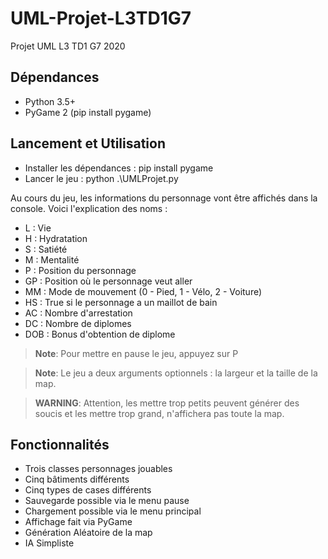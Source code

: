 # UML-Projet-L3TD1G7

Projet UML L3 TD1 G7 2020

## Dépendances

* Python 3.5+
* PyGame 2 (pip install pygame)

## Lancement et Utilisation

* Installer les dépendances : pip install pygame
* Lancer le jeu : python .\UMLProjet.py

Au cours du jeu, les informations du personnage vont être affichés dans la console. Voici l'explication des noms :

* L : Vie
* H : Hydratation
* S : Satiété
* M : Mentalité
* P : Position du personnage
* GP : Position où le personnage veut aller
* MM : Mode de mouvement (0 - Pied, 1 - Vélo, 2 - Voiture)
* HS : True si le personnage a un maillot de bain
* AC : Nombre d'arrestation
* DC : Nombre de diplomes
* DOB : Bonus d'obtention de diplome

> **Note**: Pour mettre en pause le jeu, appuyez sur P

> **Note**: Le jeu a deux arguments optionnels : la largeur et la taille de la map.

> **WARNING**: Attention, les mettre trop petits peuvent générer des soucis et les mettre trop grand, n'affichera pas toute la map.

## Fonctionnalités

* Trois classes personnages jouables
* Cinq bâtiments différents
* Cinq types de cases différents
* Sauvegarde possible via le menu pause
* Chargement possible via le menu principal
* Affichage fait via PyGame
* Génération Aléatoire de la map
* IA Simpliste
